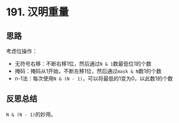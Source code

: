 # 191. 汉明重量

## 思路

考虑位操作：

- 无符号右移：不断右移1位，然后通过`N & 1`数最低位1的个数
- 掩码：掩码从1开始，不断左移1位，然后通过`mask & N`数1的个数
- n-1法：每次使用`N & (N - 1)`，可以将最低的1变为0，以此数1的个数

## 反思总结

`N & (N - 1)`的妙用。
